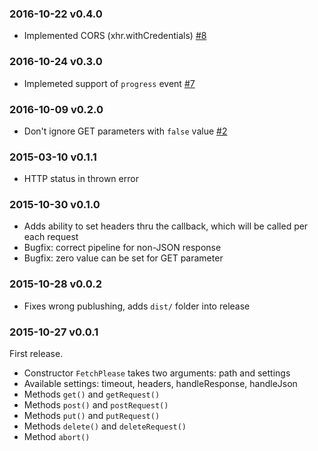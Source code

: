 ### 2016-10-22 v0.4.0

 * Implemented CORS (xhr.withCredentials) [#8](https://github.com/albburtsev/fetch-please/pull/8)

### 2016-10-24 v0.3.0

 * Implemeted support of `progress` event [#7](https://github.com/albburtsev/fetch-please/issues/7)

### 2016-10-09 v0.2.0

 * Don't ignore GET parameters with `false` value [#2](https://github.com/albburtsev/fetch-please/issues/2)

### 2015-03-10 v0.1.1

 * HTTP status in thrown error

### 2015-10-30 v0.1.0

 * Adds ability to set headers thru the callback, which will be called per each request
 * Bugfix: correct pipeline for non-JSON response
 * Bugfix: zero value can be set for GET parameter

### 2015-10-28 v0.0.2

 * Fixes wrong publushing, adds ```dist/``` folder into release

### 2015-10-27 v0.0.1

First release.

 * Constructor ```FetchPlease``` takes two arguments: path and settings
 * Available settings: timeout, headers, handleResponse, handleJson
 * Methods ```get()``` and ```getRequest()```
 * Methods ```post()``` and ```postRequest()```
 * Methods ```put()``` and ```putRequest()```
 * Methods ```delete()``` and ```deleteRequest()```
 * Method ```abort()```
